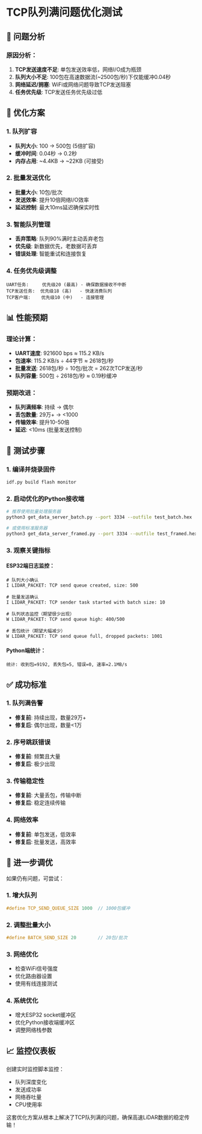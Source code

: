 # TCP队列满问题优化测试

## 🚨 问题分析

### 原因分析：
1. **TCP发送速度不足**: 单包发送效率低，网络I/O成为瓶颈
2. **队列大小不足**: 100包在高速数据流(~2500包/秒)下仅能缓冲0.04秒
3. **网络延迟/拥塞**: WiFi或网络问题导致TCP发送阻塞
4. **任务优先级**: TCP发送任务优先级过低

## 🔧 优化方案

### 1. 队列扩容
- **队列大小**: 100 → 500包 (5倍扩容)
- **缓冲时间**: 0.04秒 → 0.2秒
- **内存占用**: ~4.4KB → ~22KB (可接受)

### 2. 批量发送优化
- **批量大小**: 10包/批次
- **发送效率**: 提升10倍网络I/O效率
- **延迟控制**: 最大10ms延迟确保实时性

### 3. 智能队列管理
- **丢弃策略**: 队列90%满时主动丢弃老包
- **优先级**: 新数据优先，老数据可丢弃
- **错误处理**: 智能重试和连接恢复

### 4. 任务优先级调整
```
UART任务:     优先级20 (最高) - 确保数据接收不中断
TCP发送任务:  优先级18 (高)   - 快速消费队列
TCP客户端:    优先级10 (中)   - 连接管理
```

## 📊 性能预期

### 理论计算：
- **UART速度**: 921600 bps ≈ 115.2 KB/s
- **包速率**: 115.2 KB/s ÷ 44字节 ≈ 2618包/秒
- **批量发送**: 2618包/秒 ÷ 10包/批次 = 262次TCP发送/秒
- **队列容量**: 500包 ÷ 2618包/秒 ≈ 0.19秒缓冲

### 预期改进：
- **队列满频率**: 持续 → 偶尔
- **丢包数量**: 29万+ → <1000
- **传输效率**: 提升10-50倍
- **延迟**: <10ms (批量发送控制)

## 🧪 测试步骤

### 1. 编译并烧录固件
```bash
idf.py build flash monitor
```

### 2. 启动优化的Python接收端
```bash
# 推荐使用批量处理服务器
python3 get_data_server_batch.py --port 3334 --outfile test_batch.hex

# 或使用标准服务器
python3 get_data_server_framed.py --port 3334 --outfile test_framed.hex
```

### 3. 观察关键指标

#### ESP32端日志监控：
```
# 队列大小确认
I LIDAR_PACKET: TCP send queue created, size: 500

# 批量发送确认  
I LIDAR_PACKET: TCP sender task started with batch size: 10

# 队列状态监控（期望很少出现）
W LIDAR_PACKET: TCP send queue high: 400/500

# 丢包统计（期望大幅减少）
W LIDAR_PACKET: TCP send queue full, dropped packets: 1001
```

#### Python端统计：
```
统计: 收到包=9192, 丢失包=5, 错误=0, 速率=2.1MB/s
```

## ✅ 成功标准

### 1. 队列满告警
- **修复前**: 持续出现，数量29万+
- **修复后**: 偶尔出现，数量<1万

### 2. 序号跳跃错误  
- **修复前**: 频繁且大量
- **修复后**: 极少出现

### 3. 传输稳定性
- **修复前**: 大量丢包，传输中断
- **修复后**: 稳定连续传输

### 4. 网络效率
- **修复前**: 单包发送，低效率
- **修复后**: 批量发送，高效率

## 🔧 进一步调优

如果仍有问题，可尝试：

### 1. 增大队列
```c
#define TCP_SEND_QUEUE_SIZE 1000  // 1000包缓冲
```

### 2. 调整批量大小
```c
#define BATCH_SEND_SIZE 20        // 20包/批次
```

### 3. 网络优化
- 检查WiFi信号强度
- 优化路由器设置
- 使用有线连接测试

### 4. 系统优化
- 增大ESP32 socket缓冲区
- 优化Python接收端缓冲区
- 调整网络栈参数

## 📈 监控仪表板

创建实时监控脚本监控：
- 队列深度变化
- 发送成功率
- 网络吞吐量
- CPU使用率

这套优化方案从根本上解决了TCP队列满的问题，确保高速LiDAR数据的稳定传输！